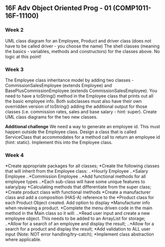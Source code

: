 ## 16F Adv Object Oriented Prog - 01 (COMP1011-16F-11100) 

### Week 2

UML class diagram for an Employee, Product and driver class (does not have to be called driver - you choose the name)
The shell classes (meaning the basics - variables, methods and constructors) for the classes above. No logic at this point!

### Week 3

The Employee class inheritance model by adding two classes - CommissionSalesEmployee  (extends Employee) and BasePlusCommissionEmployee (extends CommissionSalesEmployee). You need to have a toString() method in the Employee class that prints out all the basic employee info. Both subclasses must also have their own overridden version of toString() adding the additional output for those classes (i.e. commission rates, sales and base salary - hint: super). Create UML class diagrams for the two new classes. 

**Additional challenge** We need a way to generate an employee id. This must happen outside the Employee class. Design a class that is called ServiceClass that accommodates for a method call to return an employee id (hint: static). Implement this into the Employee class. 

### Week 4

*Create appropriate packages for all classes;
*Create the following classes that will inherit from the Employee class:
..*Hourly Employee
..*Salary Employee
..*Commission Employee
..*Add functional methods for all employee types
..*Each sub-class will have some unique features to salary/pay
*Calculating methods that differentiate from the super class;
*Create product class with functional methods
*Create a manufacturer class and add a composition (HAS-A) reference to the
*Product class for each Product Object created. Add option to display
*Manufacturer info when reviewing a product.
*Complete the menu driven code in the main method in the Main class so it
will:
..*Read user input and create a new employee object. This needs to be
added to an ArrayList for storage;
..*Allow for a search of an employee and display the result;
..*Allow for a search for a product and display the result;
*Add validation to ALL user input (Note: NOT error handling/try-catch);
*Implement class abstraction where applicable.